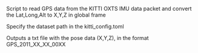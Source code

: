 Script to read GPS data from the KITTI OXTS IMU data packet and convert the Lat,Long,Alt to X,Y,Z in global frame

Specify the dataset path in the kitti_config.toml

Outputs a txt file with the pose data (X,Y,Z), in the format GPS_2011_XX_XX_00XX
